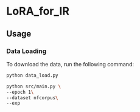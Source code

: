 # LoRA_for_IR


## Usage

### Data Loading

To download the data, run the following command:

```bash
python data_load.py

```

```bash
python src/main.py \
--epoch 1\
--dataset nfcorpus\
--exp 
```